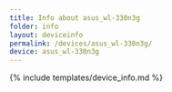 ```yaml
---
title: Info about asus_wl-330n3g
folder: info
layout: deviceinfo
permalink: /devices/asus_wl-330n3g/
device: asus_wl-330n3g
---
```

{% include templates/device_info.md %}

